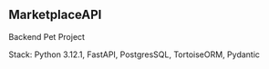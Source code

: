 ## MarketplaceAPI

Backend Pet Project

Stack: Python 3.12.1, FastAPI, PostgresSQL, TortoiseORM, Pydantic
